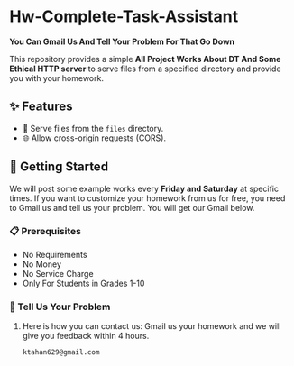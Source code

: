 # Hw-Complete-Task-Assistant
**You Can Gmail Us And Tell Your Problem For That Go Down**

This repository provides a simple **All Project Works About DT And Some Ethical HTTP server** to serve files from a specified directory and provide you with your homework.

## ✨ Features
- 📂 Serve files from the `files` directory.
- 🌐 Allow cross-origin requests (CORS).

## 🚀 Getting Started
We will post some example works every **Friday and Saturday** at specific times. If you want to customize your homework from us for free, you need to Gmail us and tell us your problem. You will get our Gmail below.

### 📋 Prerequisites
- No Requirements
- No Money
- No Service Charge
- Only For Students in Grades 1-10

### 📧 Tell Us Your Problem
1. Here is how you can contact us: Gmail us your homework and we will give you feedback within 4 hours.

   ```bash
   ktahan629@gmail.com
